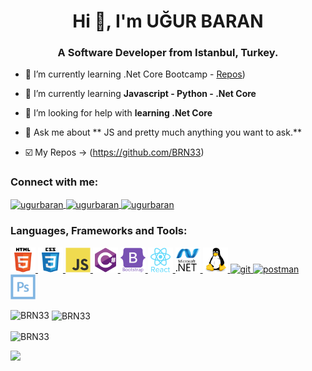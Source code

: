 <h1 align="center">Hi 👋, I'm UĞUR BARAN</h1>
<h3 align="center">A Software Developer from Istanbul, Turkey.</h3>

- 🔭 I’m currently learning .Net Core  Bootcamp - [Repos](https://github.com/156-Innova-Net-Bootcamp-Patika-dev/16-UgurBaran))

- 🌱 I’m currently learning **Javascript - Python - .Net Core**


- 🤝 I’m looking for help with **learning .Net Core**

- 💬 Ask me about ** JS and pretty much anything you want to ask.**
- ☑️ My Repos -> (https://github.com/BRN33)
<h3 align="left">
  Connect with me:
</h3>
<p align="left">
  
<a href="https://www.linkedin.com/in/u%C4%9Fur-baran-37884980/">
  <img align="center" src="https://raw.githubusercontent.com/rahuldkjain/github-profile-readme-generator/master/src/images/icons/Social/linked-in-alt.svg" alt="ugurbaran" height="30" width="40" />
  </a>
  <a href="https://www.hackerrank.com/mars_baran" target="blank">
    <img align="center" src="https://raw.githubusercontent.com/rahuldkjain/github-profile-readme-generator/master/src/images/icons/Social/hackerrank.svg" alt="ugurbaran" height="30" width="40" />
  </a>
  <a href="https://app.patika.dev/ugurbaran" target="blank">
    <img align="center" src="https://uploads-ssl.webflow.com/6097e0eca1e87557da031fef/609859a191abe5d64b17fed3_Patika%20logo-p-500.png" alt="ugurbaran" height="40" width="40"/>
  </a>
  
</p>

<h3 align="left">
  Languages, Frameworks and Tools:
</h3>
<p align="left"> 
  
  <!-- HTML5 -->
  <a href="https://www.w3.org/html/" target="_blank"> 
    <img src="https://raw.githubusercontent.com/devicons/devicon/master/icons/html5/html5-original-wordmark.svg" alt="html5" width="40" height="40"/> 
  </a>

  <!--CSS3--->
  <a href="https://www.w3schools.com/css/" target="_blank" rel="noreferrer"> 
    <img src="https://raw.githubusercontent.com/devicons/devicon/master/icons/css3/css3-original-wordmark.svg" alt="css3" width="40" height="40"/> 
  </a>
  <!-- Javascript -->
  <a href="https://developer.mozilla.org/en-US/docs/Web/JavaScript" target="_blank"> 
    <img src="https://raw.githubusercontent.com/devicons/devicon/master/icons/javascript/javascript-original.svg" alt="javascript" width="40" height="40"/>   
  </a>
  
  <!--C#-->
  <a href="https://www.w3schools.com/cs/" target="_blank"> 
    <img src="https://raw.githubusercontent.com/devicons/devicon/master/icons/csharp/csharp-original.svg" alt="csharp" width="40" height="40"/> 
  </a>  
  
  <!-- Bootstrap -->
  <a href="https://getbootstrap.com" target="_blank"> 
    <img src="https://raw.githubusercontent.com/devicons/devicon/master/icons/bootstrap/bootstrap-plain-wordmark.svg" alt="bootstrap" width="40" height="40"/> 
  </a>
  
  <!-- React -->
  <a href="https://reactjs.org/" target="_blank"> 
    <img src="https://raw.githubusercontent.com/devicons/devicon/master/icons/react/react-original-wordmark.svg" alt="react" width="40" height="40"/> 
  </a> 
  
  <!-- .Net -->
  <a href="https://dotnet.microsoft.com/" target="_blank"> 
    <img src="https://raw.githubusercontent.com/devicons/devicon/master/icons/dot-net/dot-net-original-wordmark.svg" alt="dotnet" width="40" height="40"/>  
  </a>

  <!-- Linux -->
  <a href="https://www.linux.org/" target="_blank"> 
    <img src="https://raw.githubusercontent.com/devicons/devicon/master/icons/linux/linux-original.svg" alt="linux" width="40" height="40"/> 
  </a> 
  <!-- Git -->
  <a href="https://git-scm.com/" target="_blank"> 
    <img src="https://www.vectorlogo.zone/logos/git-scm/git-scm-icon.svg" alt="git" width="40" height="40"/> 
  </a>
  <!-- Postman -->
  <a href="https://postman.com" target="_blank" rel="noreferrer"> 
    <img src="https://www.vectorlogo.zone/logos/getpostman/getpostman-icon.svg" alt="postman" width="40" height="40"/> 
  </a>
  <!-- Photoshop -->
  <a href="https://www.photoshop.com/en" target="_blank"> 
    <img src="https://raw.githubusercontent.com/devicons/devicon/master/icons/photoshop/photoshop-line.svg" alt="photoshop" width="40" height="40"/> 
  </a>
</p>

<!-- Most Used Languages -->
<p><img align="left" src="https://github-readme-stats.vercel.app/api/top-langs?username=BRN33&show_icons=true&theme=tokyonight&locale=en&layout=compact" alt="BRN33" /></p>
<!-- Github Stats -->

<p>&nbsp;<img align="center" src="https://github-readme-stats.vercel.app/api?username=BRN33&show_icons=true&theme=tokyonight&locale=en" alt="BRN33" /></p>

<!-- Contrubutions Streak -->
<p><img align="center" src="https://github-readme-streak-stats.herokuapp.com/?user=BRN33&theme=dark" alt="BRN33" /></p>

<!-- Github Profile Trophies  -->
<!--  <p align="left"> <a href="https://github.com/ryo-ma/github-profile-trophy"><img src="https://github.com/BRN33" alt="BRN33" /></a> </p>
 -->
![](https://komarev.com/ghpvc/?username=BRN33&color=green&style=flat-square)
<!--<small>
<a href="https://rahuldkjain.github.io/gh-profile-readme-generator">Made with -><a/>
</small>

